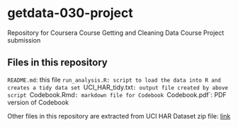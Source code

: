 # getdata-030-project
Repository for Coursera Course Getting and Cleaning Data Course Project submission

## Files in this repository
`README.md`: this file
`run_analysis.R: script to load the data into R and creates a tidy data set
`UCI_HAR_tidy.txt`: output file created by above script
`Codebook.Rmd`: markdown file for Codebook
`Codebook.pdf`: PDF version of Codebook

Other files in this repository are extracted from UCI HAR Dataset zip file:
[link](https://d396qusza40orc.cloudfront.net/getdata%2Fprojectfiles%2FUCI%20HAR%20Dataset.zip) 